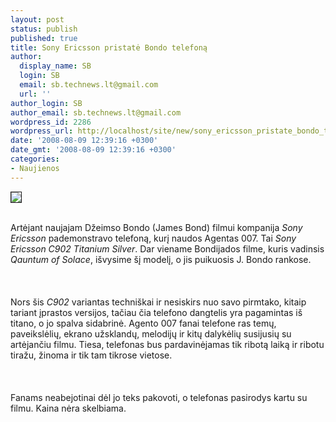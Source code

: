 ```yaml
---
layout: post
status: publish
published: true
title: Sony Ericsson pristatė Bondo telefoną
author:
  display_name: SB
  login: SB
  email: sb.technews.lt@gmail.com
  url: ''
author_login: SB
author_email: sb.technews.lt@gmail.com
wordpress_id: 2286
wordpress_url: http://localhost/site/new/sony_ericsson_pristate_bondo_telefona/
date: '2008-08-09 12:39:16 +0300'
date_gmt: '2008-08-09 12:39:16 +0300'
categories:
- Naujienos
---
```

<div class="imgright"><img src="http://www.technews.lt/upl/Failai/c902_titanium2.jpg" border="1"></div>
<p><br>Artėjant naujajam Džeimso Bondo (James Bond) filmui kompanija <i>Sony Ericsson</i> pademonstravo telefoną, kurį naudos Agentas 007. Tai <i>Sony Ericsson C902 Titanium Silver</i>. Dar viename Bondijados filme, kuris vadinsis <i>Qauntum of Solace</i>, išvysime šį modelį, o jis puikuosis J. Bondo rankose.<br />
<br><br />
<br>Nors šis <i>C902</i> variantas techniškai ir nesiskirs nuo savo pirmtako, kitaip tariant įprastos versijos, tačiau čia telefono dangtelis yra pagamintas iš titano, o jo spalva sidabrinė. Agento 007 fanai telefone ras temų, paveikslėlių, ekrano užsklandų, melodijų ir kitų dalykėlių susijusių su artėjančiu filmu. Tiesa, telefonas bus pardavinėjamas tik ribotą laiką ir ribotu tiražu, žinoma ir tik tam tikrose vietose.<br />
<br><br />
<br>Fanams neabejotinai dėl jo teks pakovoti, o telefonas pasirodys kartu su filmu. Kaina nėra skelbiama.<br />
<br><br />
<br><br />
<br></p>
